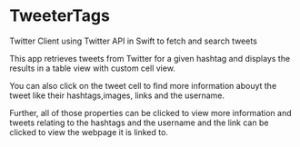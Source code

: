 # TweeterTags
Twitter Client using Twitter API in Swift to fetch and search tweets


This app retrieves tweets from Twitter for a given hashtag and displays the results in a table view with custom cell view.

You can also click on the tweet cell to find more information abouyt the tweet like their hashtags,images, links and the username.

Further, all of those properties can be clicked to view more information and tweets relating to the hashtags and the username and the link can be clicked to view the webpage it is linked to.

